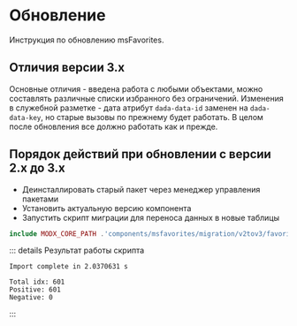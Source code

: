 # Обновление

Инструкция по обновлению msFavorites.

## Отличия версии 3.x

Основные отличия - введена работа с любыми объектами, можно составлять различные списки избранного без ограничений.
Изменения в служебной разметке - дата атрибут `dada-data-id` заменен на `dada-data-key`, но старые вызовы по прежнему будет работать. В целом после обновления все должно работать как и прежде.

## Порядок действий при обновлении с версии 2.x до 3.x

- Деинсталлировать старый пакет через менеджер управления пакетами
- Установить актуальную версию компонента
- Запустить скрипт миграции для переноса данных в новые таблицы

```php
include MODX_CORE_PATH .'components/msfavorites/migration/v2tov3/favorites.php';
```

::: details Результат работы скрипта
```
Import complete in 2.0370631 s

Total idx: 601
Positive: 601
Negative: 0
```
:::
